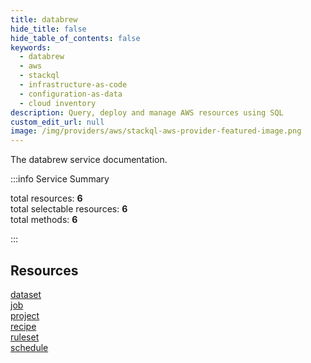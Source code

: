 ```yaml
---
title: databrew
hide_title: false
hide_table_of_contents: false
keywords:
  - databrew
  - aws
  - stackql
  - infrastructure-as-code
  - configuration-as-data
  - cloud inventory
description: Query, deploy and manage AWS resources using SQL
custom_edit_url: null
image: /img/providers/aws/stackql-aws-provider-featured-image.png
---
```


The databrew service documentation.

:::info Service Summary

<div class="row">
<div class="providerDocColumn">
<span>total resources:&nbsp;<b>6</b></span><br />
<span>total selectable resources:&nbsp;<b>6</b></span><br />
<span>total methods:&nbsp;<b>6</b></span><br />
</div>
</div>

:::

## Resources
<div class="row">
<div class="providerDocColumn">
<a href="/providers/aws/databrew/dataset/">dataset</a><br />
<a href="/providers/aws/databrew/job/">job</a><br />
<a href="/providers/aws/databrew/project/">project</a>
</div>
<div class="providerDocColumn">
<a href="/providers/aws/databrew/recipe/">recipe</a><br />
<a href="/providers/aws/databrew/ruleset/">ruleset</a><br />
<a href="/providers/aws/databrew/schedule/">schedule</a>
</div>
</div>